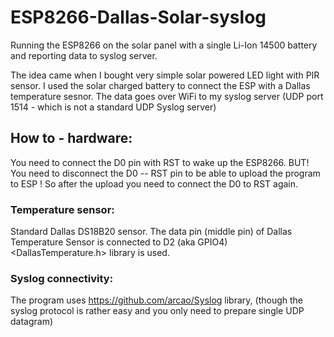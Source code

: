 # ESP8266-Dallas-Solar-syslog
Running the ESP8266 on the solar panel with a single  Li-Ion 14500 battery and reporting data to syslog server. 

The idea came when I bought very simple solar powered LED light with PIR sensor. 
I used the solar charged battery to connect the ESP with a Dallas temperature sesnor. The data goes over WiFi to my syslog server 
(UDP port 1514 - which is not a standard UDP Syslog server)

## How to - hardware:

   You need to connect the D0 pin with RST to wake up the ESP8266. BUT! 
   You need to disconnect the D0 -- RST pin to be able to upload the program to ESP   ! 
   So after the upload you need to connect the D0 to RST again. 
 
 ### Temperature sensor:
  
Standard Dallas DS18B20 sensor. The data pin (middle pin) of Dallas Temperature Sensor is connected to D2 (aka GPIO4)
<DallasTemperature.h> library is used. 

### Syslog connectivity:
  
  
   The program uses https://github.com/arcao/Syslog library, (though the
    syslog protocol is rather easy and you only need to prepare single UDP datagram) 

